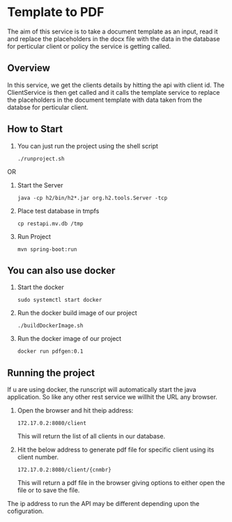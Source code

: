 # Template to PDF

The aim of this service is to take a document template as an input, read it and replace the placeholders in the docx file with the data in the database for perticular client or policy the service is getting called. 

## Overview

In this service, we get the clients details by hitting the api with client id. The ClientService is then get called and it calls the template service to replace the placeholders in the document template with data taken from the databse for perticular client.

## How to Start

1. You can just run the project using the shell script

    `` ./runproject.sh ``
    
OR

1. Start the Server 

    `` java -cp h2/bin/h2*.jar org.h2.tools.Server -tcp ``

2. Place test database in tmpfs

    `` cp restapi.mv.db /tmp ``

3. Run Project

    `` mvn spring-boot:run ``

## You can also use docker
1. Start the docker 

    `` sudo systemctl start docker ``
    
2. Run the docker build image of our project

    `` ./buildDockerImage.sh ``
    
3. Run the docker image of our project

    `` docker run pdfgen:0.1 ``
    
## Running the project

If u are using docker, the runscript will automatically start the java application. So like any other rest service we willhit the URL any browser.

1. Open the browser and hit theip address:

    `` 172.17.0.2:8080/client ``
    
    This will return the list of all clients in our database.
    
2. Hit the below address to generate pdf file for specific client using its client number.

    `` 172.17.0.2:8080/client/{cnmbr} ``
    
    This will return a pdf file in the browser giving options to either open the file or to save the file.
    
The ip address to run the API may be different depending upon the cofiguration. 
